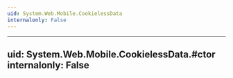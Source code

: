 ```yaml
---
uid: System.Web.Mobile.CookielessData
internalonly: False
---
```


---
uid: System.Web.Mobile.CookielessData.#ctor
internalonly: False
---
